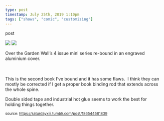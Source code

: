 ```yaml
---
type: post
timestamp: July 25th, 2019 1:10pm
tags: ["shows", "comic", "customizing"]
---
```

post


 <img src="https://saturdayxiii.github.io/media/186544581839_1.jpg"/>
       

   

 <img src="https://saturdayxiii.github.io/media/186544581839_2.jpg"/>
       

        


Over the Garden Wall’s 4 issue mini series re-bound in an engraved aluminium cover.

<br/><br/>This is the second book I’ve bound and it has some flaws.  I think they can mostly be corrected if I get a proper book binding rod that extends across the whole spine.  

Double sided tape and industrial hot glue seems to work the best for holding things together.
 
      
      
      
      
      
  
<small>source: https://saturdayxiii.tumblr.com/post/186544581839</small>